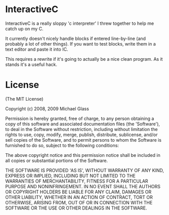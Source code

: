 InteractiveC
============

InteractiveC is a really sloppy 'c interpreter' I threw together to help me catch up on my C.

It currently doesn't nicely handle blocks if entered line-by-line (and probably a lot of other things).  If you want to test blocks, write them in a text editor and paste it into IC.

This requires a rewrite if it's going to actually be a nice clean program.  As it stands it's a useful hack.

License
=======

(The MIT License)

Copyright (c) 2008, 2009 Michael Glass

Permission is hereby granted, free of charge, to any person obtaining
a copy of this software and associated documentation files (the
'Software'), to deal in the Software without restriction, including
without limitation the rights to use, copy, modify, merge, publish,
distribute, sublicense, and/or sell copies of the Software, and to
permit persons to whom the Software is furnished to do so, subject to
the following conditions:

The above copyright notice and this permission notice shall be
included in all copies or substantial portions of the Software.

THE SOFTWARE IS PROVIDED 'AS IS', WITHOUT WARRANTY OF ANY KIND,
EXPRESS OR IMPLIED, INCLUDING BUT NOT LIMITED TO THE WARRANTIES OF
MERCHANTABILITY, FITNESS FOR A PARTICULAR PURPOSE AND NONINFRINGEMENT.
IN NO EVENT SHALL THE AUTHORS OR COPYRIGHT HOLDERS BE LIABLE FOR ANY
CLAIM, DAMAGES OR OTHER LIABILITY, WHETHER IN AN ACTION OF CONTRACT,
TORT OR OTHERWISE, ARISING FROM, OUT OF OR IN CONNECTION WITH THE
SOFTWARE OR THE USE OR OTHER DEALINGS IN THE SOFTWARE.
